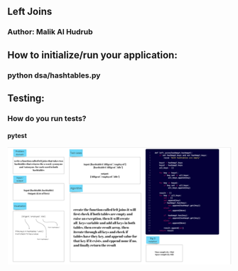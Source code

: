## Left Joins
### Author: Malik Al Hudrub
## How to initialize/run your application:
### python dsa/hashtables.py
## Testing:
### How do you run tests?
#### pytest

![hashmap-repeated-word](../assets/left-joins.png)